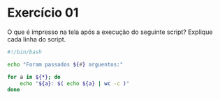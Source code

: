 # Exercício 01

O que é impresso na tela após a execução do seguinte script? Explique cada linha do script.

```bash
#!/bin/bash

echo "Foram passados ${#} arguentos:"

for a in ${*}; do
    echo "${a}: $( echo ${a} | wc -c )"
done
```

